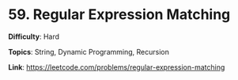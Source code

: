 # 59. Regular Expression Matching

**Difficulty**: Hard

**Topics**: String, Dynamic Programming, Recursion

**Link**: https://leetcode.com/problems/regular-expression-matching

